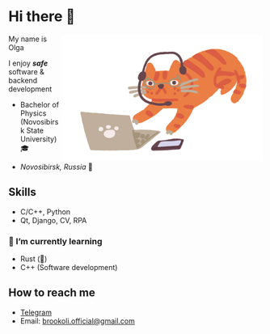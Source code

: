 # Hi there 👋
<img align="right" alt="me working at home" src="ginger-cat-work-from-home.png" width="400" height="250" />

My name is Olga

I enjoy __*safe*__ software & backend development

- Bachelor of Physics (Novosibirsk State University) 🎓 

- *Novosibirsk, Russia* 📍

## Skills

- C/C++, Python
- Qt, Django, CV, RPA

### 🌱 I’m currently learning
- Rust (🤞)
- C++ (Software development)

## How to reach me
- [Telegram](https://t.me/Brookoli)
- Email: brookoli.official@gmail.com

